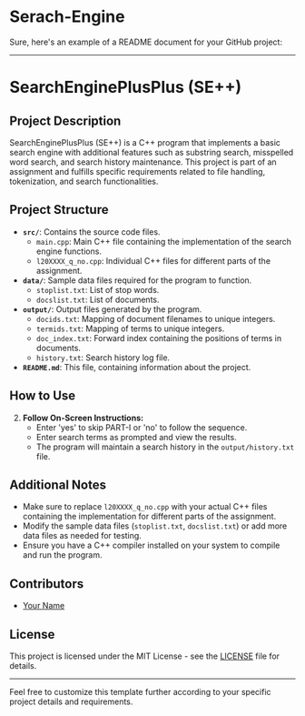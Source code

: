 # Serach-Engine
Sure, here's an example of a README document for your GitHub project:

---

# SearchEnginePlusPlus (SE++)

## Project Description

SearchEnginePlusPlus (SE++) is a C++ program that implements a basic search engine with additional features such as substring search, misspelled word search, and search history maintenance. This project is part of an assignment and fulfills specific requirements related to file handling, tokenization, and search functionalities.

## Project Structure

- **`src/`**: Contains the source code files.
  - `main.cpp`: Main C++ file containing the implementation of the search engine functions.
  - `l20XXXX_q_no.cpp`: Individual C++ files for different parts of the assignment.
- **`data/`**: Sample data files required for the program to function.
  - `stoplist.txt`: List of stop words.
  - `docslist.txt`: List of documents.
- **`output/`**: Output files generated by the program.
  - `docids.txt`: Mapping of document filenames to unique integers.
  - `termids.txt`: Mapping of terms to unique integers.
  - `doc_index.txt`: Forward index containing the positions of terms in documents.
  - `history.txt`: Search history log file.
- **`README.md`**: This file, containing information about the project.

## How to Use



2. **Follow On-Screen Instructions:**
   - Enter 'yes' to skip PART-I or 'no' to follow the sequence.
   - Enter search terms as prompted and view the results.
   - The program will maintain a search history in the `output/history.txt` file.

## Additional Notes

- Make sure to replace `l20XXXX_q_no.cpp` with your actual C++ files containing the implementation for different parts of the assignment.
- Modify the sample data files (`stoplist.txt`, `docslist.txt`) or add more data files as needed for testing.
- Ensure you have a C++ compiler installed on your system to compile and run the program.

## Contributors

- [Your Name](https://github.com/your-username)

## License

This project is licensed under the MIT License - see the [LICENSE](LICENSE) file for details.

--- 

Feel free to customize this template further according to your specific project details and requirements.
